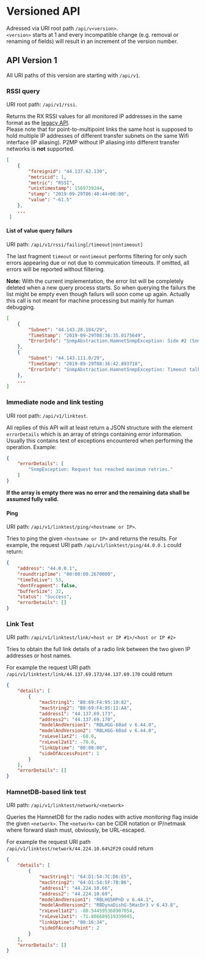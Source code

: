 # Versioned API
Adressed via URI root path `/api/v<version>`.  
`<version>` starts at 1 and every incompatible change (e.g. removal or renaming of fields) will result in an increment of the version number.

## API Version 1
All URI paths of this version are starting with `/api/v1`.

### RSSI query
URI root path: `/api/v1/rssi`.

Returns the RX RSSI values for all monitored IP addresses in the same format as the [legacy API](LegacyApi.md).  
Please note that for point-to-multipoint links the same host is supposed to hold multiple IP addresses of different transfer subnets on the same Wifi interface (IP aliasing). P2MP without IP aliasing into different transfer networks is **not** supported.

```json
[
    {
        "foreignid": "44.137.62.130",
        "metricid": 1,
        "metric": "RSSI",
        "unixtimestamp": 1569739244,
        "stamp": "2019-09-29T06:40:44+00:00",
        "value": "-61.5"
    },
    ...
 ]
```

#### List of value query failurs
URI path: `/api/v1/rssi/failing[/timeout|nontimeout]`

The last fragment `timeout` or `nontimeout` performs filtering for only such errors appearing due or not due to commuication timeouts. If omitted, all errors will be reported without filtering.

**Note:** With the current implementation, the error list will be completely deleted when a new query process starts. So when querying the failurs the list might be empty even though failurs will soon come up again. Actually this call is not meant for machine processing but mainly for human debugging.

```json
[
    {
        "Subnet": "44.143.28.184/29",
        "TimeStamp": "2019-09-29T08:36:35.0175649",
        "ErrorInfo": "SnmpAbstraction.HamnetSnmpException: Side #2 (SnmpAbstraction.CachingHamnetQuerier) seems to have no peerings with side #1 (SnmpAbstraction.CachingHamnetQuerier)"
    },
    {
        "Subnet": "44.143.111.0/29",
        "TimeStamp": "2019-09-29T08:36:42.893718",
        "ErrorInfo": "SnmpAbstraction.HamnetSnmpException: Timeout talking to device '44.143.111.1' during applicability check\nCollected Errors:\nSnmpAbstraction.MikrotikDetectableDevice: SnmpException talking to device '44.143.111.1' during applicability check: Request has reached maximum retries."
    },
    ...
]
```

### Immediate node and link testing
URI root path: `/api/v1/linktest`.

All replies of this API will at least return a JSON structure with the element `errorDetails` which is an array of strings containing error information. Usually this contains text of exceptions encountered when performing the operation. Example:
```json
{
    "errorDetails": [
        "SnmpException: Request has reached maximum retries."
    ]
}
```

**If the array is empty there was no error and the remaining data shall be assumed fully valid.**


#### Ping
URI path: `/api/v1/linktest/ping/<hostname or IP>`.

Tries to ping the given `<hostname or IP>` and returns the results. For example, the request URI path `/api/v1/linktest/ping/44.0.0.1` could return:
```json
{
    "address": "44.0.0.1",
    "roundtripTime": "00:00:00.2670000",
    "timeToLive": 53,
    "dontFragment": false,
    "bufferSize": 32,
    "status": "Success",
    "errorDetails": []
}
```

### Link Test
URI path: `/api/v1/linktest/link/<host or IP #1>/<host or IP #2>`

Tries to obtain the full link details of a radio link between the two given IP addresses or host names.

For example the request URI path `/api/v1/linktest/link/44.137.69.173/44.137.69.170` could return

```json
{
    "details": [
        {
            "macString1": "B8:69:F4:95:10:82",
            "macString2": "B8:69:F4:95:11:AA",
            "address1": "44.137.69.173",
            "address2": "44.137.69.170",
            "modelAndVersion1": "RBLHGG-60ad v 6.44.0",
            "modelAndVersion2": "RBLHGG-60ad v 6.44.0",
            "rxLevel1at2": -68.0,
            "rxLevel2at1": -70.0,
            "linkUptime": "00:00:00",
            "sideOfAccessPoint": 1
        }
    ],
    "errorDetails": []
}
```

### HamnetDB-based link test
URI path: `/api/v1/linktest/network/<network>`

Queries the HamnetDB for the radio nodes with active _monitoring_ flag inside the given `<network>`. The `<network>` can be CIDR notation or IP/netmask where forward slash must, obviously, be URL-escaped.

For example the request URI path `/api/v1/linktest/network/44.224.10.64%2F29` could return

```json
{
    "details": [
        {
            "macString1": "64:D1:54:7C:D6:E5",
            "macString2": "64:D1:54:5F:7B:B6",
            "address1": "44.224.10.66",
            "address2": "44.224.10.69",
            "modelAndVersion1": "RBLHG5HPnD v 6.44.1",
            "modelAndVersion2": "RBDynaDishG-5HacDr3 v 6.43.8",
            "rxLevel1at2": -80.544595368907054,
            "rxLevel2at1": -71.806689519339045,
            "linkUptime": "00:16:34",
            "sideOfAccessPoint": 2
        }
    ],
    "errorDetails": []
}
```
